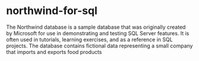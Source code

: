 # northwind-for-sql
The Northwind database is a sample database that was originally created by Microsoft for use in demonstrating and testing SQL Server features. 
It is often used in tutorials, learning exercises, and as a reference in SQL projects. 
The database contains fictional data representing a small company that imports and exports food products
